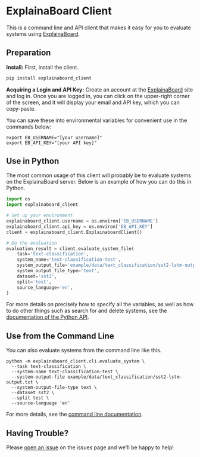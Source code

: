 # ExplainaBoard Client

This is a command line and API client that makes it easy for you to evaluate systems
using [ExplainaBoard](https://explainaboard.inspiredco.ai).

## Preparation

**Install:** First, install the client.

```bash
pip install explainaboard_client
```

**Acquiring a Login and API Key:**
Create an account at the [ExplainaBoard](https://explainaboard.inspiredco.ai)
site and log in. Once you are logged in, you can click on
the upper-right corner of the screen, and it will display your email and API key, which 
you can copy-paste.

You can save these into environmental variables for convenient use in the commands
below:

```
export EB_USERNAME="[your username]"
export EB_API_KEY="[your API key]"
```

## Use in Python

The most common usage of this client will probably be to
evaluate systems on the ExplainaBoard server.
Below is an example of how you can do this in Python.

```python
import os
import explainaboard_client

# Set up your environment
explainaboard_client.username = os.environ['EB_USERNAME']
explainaboard_client.api_key = os.environ['EB_API_KEY']
client = explainaboard_client.ExplainaboardClient()

# Do the evaluation
evaluation_result = client.evaluate_system_file(
    task='text-classification',
    system_name='text-classification-test',
    system_output_file='example/data/text_classification/sst2-lstm-output.txt',
    system_output_file_type='text',
    dataset='sst2',
    split='test',
    source_language='en',
)
```

For more details on precisely how to specify all the variables, as well as how to do
other things such as search for and delete systems, see the
[documentation of the Python API](docs/python_api/introduction.md).

## Use from the Command Line

You can also evaluate systems from the command line like this.

```shell
python -m explainaboard_client.cli.evaluate_system \
  --task text-classification \
  --system-name text-classification-test \
  --system-output-file example/data/text_classification/sst2-lstm-output.txt \
  --system-output-file-type text \
  --dataset sst2 \
  --split test \
  --source-language 'en'
```

For more details, see the [command line documentation](docs/cli.md).

## Having Trouble?

Please [open an issue](https://github.com/neulab/explainaboard_client/issues) on the
issues page and we'll be happy to help!